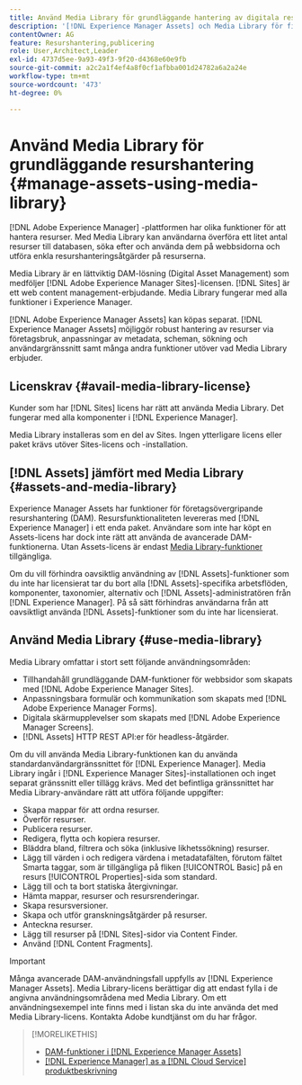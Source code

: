 ```yaml
---
title: Använd Media Library för grundläggande hantering av digitala resurser
description: '[!DNL Experience Manager Assets] och Media Library för filhantering.'
contentOwner: AG
feature: Resurshantering,publicering
role: User,Architect,Leader
exl-id: 4737d5ee-9a93-49f3-9f20-d4368e60e9fb
source-git-commit: a2c2a1f4ef4a8f0cf1afbba001d24782a6a2a24e
workflow-type: tm+mt
source-wordcount: '473'
ht-degree: 0%

---
```


<!--

Define Media Lib
Define req for it
Define use cases
Define what is not included

-->

# Använd Media Library för grundläggande resurshantering {#manage-assets-using-media-library}

[!DNL Adobe Experience Manager] -plattformen har olika funktioner för att hantera resurser. Med Media Library kan användarna överföra ett litet antal resurser till databasen, söka efter och använda dem på webbsidorna och utföra enkla resurshanteringsåtgärder på resurserna.

Media Library är en lättviktig DAM-lösning (Digital Asset Management) som medföljer [!DNL Adobe Experience Manager Sites]-licensen. [!DNL Sites] är ett web content management-erbjudande. Media Library fungerar med alla funktioner i Experience Manager.

[!DNL Adobe Experience Manager Assets] kan köpas separat. [!DNL Experience Manager Assets] möjliggör robust hantering av resurser via företagsbruk, anpassningar av metadata, scheman, sökning och användargränssnitt samt många andra funktioner utöver vad Media Library erbjuder.

## Licenskrav {#avail-media-library-license}

Kunder som har [!DNL Sites] licens har rätt att använda Media Library. Det fungerar med alla komponenter i [!DNL Experience Manager].

Media Library installeras som en del av Sites. Ingen ytterligare licens eller paket krävs utöver Sites-licens och -installation.

## [!DNL Assets] jämfört med Media Library {#assets-and-media-library}

Experience Manager Assets har funktioner för företagsövergripande resurshantering (DAM). Resursfunktionaliteten levereras med [!DNL Experience Manager] i ett enda paket. Användare som inte har köpt en Assets-licens har dock inte rätt att använda de avancerade DAM-funktionerna. Utan Assets-licens är endast [Media Library-funktioner](#use-media-library) tillgängliga.

Om du vill förhindra oavsiktlig användning av [!DNL Assets]-funktioner som du inte har licensierat tar du bort alla [!DNL Assets]-specifika arbetsflöden, komponenter, taxonomier, alternativ och [!DNL Assets]-administratören från [!DNL Experience Manager]. På så sätt förhindras användarna från att oavsiktligt använda [!DNL Assets]-funktioner som du inte har licensierat.

## Använd Media Library {#use-media-library}

Media Library omfattar i stort sett följande användningsområden:

* Tillhandahåll grundläggande DAM-funktioner för webbsidor som skapats med [!DNL Adobe Experience Manager Sites].
* Anpassningsbara formulär och kommunikation som skapats med [!DNL Adobe Experience Manager Forms].
* Digitala skärmupplevelser som skapats med [!DNL Adobe Experience Manager Screens].
* [!DNL Assets] HTTP REST API:er för headless-åtgärder.

<!-- TBD: Remove this after confirmation. May need to merge this list with the list provided by PMs.

* Basic metadata properties
* Tag management
* Version control
* Static renditions
* Projects, tasks, workflow authoring
* Activity stream (timeline)
* Query Builder (API)
* Marketing Cloud integration
* User interface customization and extension
* Comments and annotation
-->

Om du vill använda Media Library-funktionen kan du använda standardanvändargränssnittet för [!DNL Experience Manager]. Media Library ingår i [!DNL Experience Manager Sites]-installationen och inget separat gränssnitt eller tillägg krävs. Med det befintliga gränssnittet har Media Library-användare rätt att utföra följande uppgifter:

* Skapa mappar för att ordna resurser.
* Överför resurser.
* Publicera resurser.
* Redigera, flytta och kopiera resurser.
* Bläddra bland, filtrera och söka (inklusive likhetssökning) resurser.
* Lägg till värden i och redigera värdena i metadatafälten, förutom fältet Smarta taggar, som är tillgängliga på fliken [!UICONTROL Basic] på en resurs [!UICONTROL Properties]-sida som standard.
* Lägg till och ta bort statiska återgivningar.
* Hämta mappar, resurser och resursrenderingar.
* Skapa resursversioner.
* Skapa och utför granskningsåtgärder på resurser.
* Anteckna resurser.
* Lägg till resurser på [!DNL Sites]-sidor via Content Finder.
* Använd [!DNL Content Fragments].

<!-- TBD: Define exactly which basic Assets workflow are available for use with Media Library?
-->

>[!IMPORTANT]
>
>Många avancerade DAM-användningsfall uppfylls av [!DNL Experience Manager Assets]. Media Library-licens berättigar dig att endast fylla i de angivna användningsområdena med Media Library. Om ett användningsexempel inte finns med i listan ska du inte använda det med Media Library-licens. Kontakta Adobe kundtjänst om du har frågor.

<!-- TBD: Add a CTA - how to contact Adobe for queries. -->

>[!MORELIKETHIS]
>
>* [DAM-funktioner i [!DNL Experience Manager Assets]](https://experienceleague.adobe.com/docs/experience-manager-cloud-service/assets/home.html)
>* [[!DNL Experience Manager] as a [!DNL Cloud Service] produktbeskrivning](https://helpx.adobe.com/legal/product-descriptions/adobe-experience-manager-cloud-service.html)

